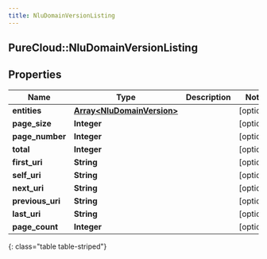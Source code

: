 ```yaml
---
title: NluDomainVersionListing
---
```

## PureCloud::NluDomainVersionListing

## Properties

|Name | Type | Description | Notes|
|------------ | ------------- | ------------- | -------------|
| **entities** | [**Array&lt;NluDomainVersion&gt;**](NluDomainVersion.html) |  | [optional] |
| **page_size** | **Integer** |  | [optional] |
| **page_number** | **Integer** |  | [optional] |
| **total** | **Integer** |  | [optional] |
| **first_uri** | **String** |  | [optional] |
| **self_uri** | **String** |  | [optional] |
| **next_uri** | **String** |  | [optional] |
| **previous_uri** | **String** |  | [optional] |
| **last_uri** | **String** |  | [optional] |
| **page_count** | **Integer** |  | [optional] |
{: class="table table-striped"}


